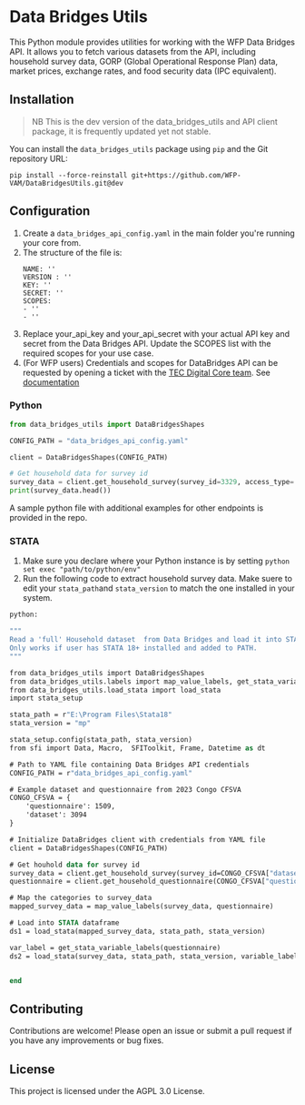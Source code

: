 # Data Bridges Utils

This Python module provides utilities for working with the WFP Data Bridges API. It allows you to fetch various datasets from the API, including household survey data, GORP (Global Operational Response Plan) data, market prices, exchange rates, and food security data (IPC equivalent).

## Installation

> NB This is the dev version of the data_bridges_utils and API client package, it is frequently updated yet not stable.

You can install the `data_bridges_utils` package using `pip` and the Git repository URL:

```
pip install --force-reinstall git+https://github.com/WFP-VAM/DataBridgesUtils.git@dev
```

## Configuration
1. Create a ```data_bridges_api_config.yaml``` in the main folder you're running your core from.
2. The structure of the file is: 
    ```
    NAME: ''
    VERSION : ''
    KEY: ''
    SECRET: ''
    SCOPES:
    - ''
    - ''
    ```
1. Replace your_api_key and your_api_secret with your actual API key and secret from the Data Bridges API. Update the SCOPES list with the required scopes for your use case.
2. (For WFP users) Credentials and scopes for DataBridges API can be requested by opening a ticket with the [TEC Digital Core team](https://dev.azure.com/worldfoodprogramme/Digital%20Core/_workitems). See [documentation](https://docs.api.wfp.org/consumers/index.html#application-accounts) 


### Python

```python
from data_bridges_utils import DataBridgesShapes

CONFIG_PATH = "data_bridges_api_config.yaml"

client = DataBridgesShapes(CONFIG_PATH)

# Get household data for survey id
survey_data = client.get_household_survey(survey_id=3329, access_type='full')
print(survey_data.head())
```
A sample python file with additional examples for other endpoints is provided in the repo. 

### STATA
1. Make sure you declare where your Python instance is by setting ```python set exec "path/to/python/env"```
2. Run the following code to extract household survey data. Make suere to edit your ```stata_path```and ```stata_version``` to match the one installed in your system.

```stata
python:

"""
Read a 'full' Household dataset  from Data Bridges and load it into STATA.
Only works if user has STATA 18+ installed and added to PATH.
"""

from data_bridges_utils import DataBridgesShapes
from data_bridges_utils.labels import map_value_labels, get_stata_variable_labels
from data_bridges_utils.load_stata import load_stata
import stata_setup

stata_path = r"E:\Program Files\Stata18"
stata_version = "mp"

stata_setup.config(stata_path, stata_version)
from sfi import Data, Macro,  SFIToolkit, Frame, Datetime as dt

# Path to YAML file containing Data Bridges API credentials
CONFIG_PATH = r"data_bridges_api_config.yaml"

# Example dataset and questionnaire from 2023 Congo CFSVA
CONGO_CFSVA = {
    'questionnaire': 1509,
    'dataset': 3094
}

# Initialize DataBridges client with credentials from YAML file
client = DataBridgesShapes(CONFIG_PATH)

# Get houhold data for survey id
survey_data = client.get_household_survey(survey_id=CONGO_CFSVA["dataset"], access_type='full')
questionnaire = client.get_household_questionnaire(CONGO_CFSVA["questionnaire"])

# Map the categories to survey_data
mapped_survey_data = map_value_labels(survey_data, questionnaire)

# Load into STATA dataframe
ds1 = load_stata(mapped_survey_data, stata_path, stata_version)

var_label = get_stata_variable_labels(questionnaire)
ds2 = load_stata(survey_data, stata_path, stata_version, variable_labels=var_label)


end
```

## Contributing
Contributions are welcome! Please open an issue or submit a pull request if you have any improvements or bug fixes.

## License
This project is licensed under the AGPL 3.0 License.